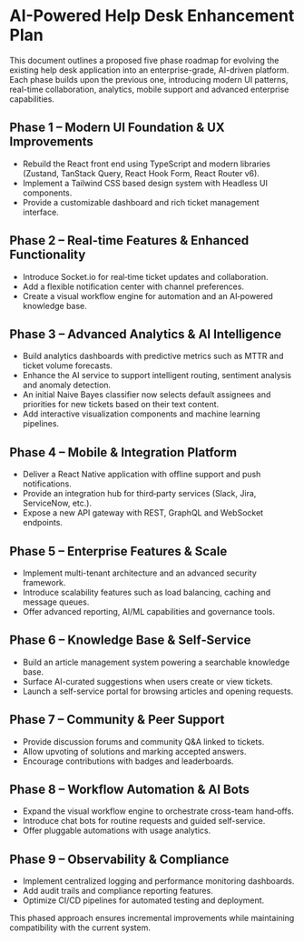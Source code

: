 # AI-Powered Help Desk Enhancement Plan

This document outlines a proposed five phase roadmap for evolving the existing help desk application into an enterprise-grade, AI-driven platform. Each phase builds upon the previous one, introducing modern UI patterns, real-time collaboration, analytics, mobile support and advanced enterprise capabilities.

## Phase 1 – Modern UI Foundation & UX Improvements
- Rebuild the React front end using TypeScript and modern libraries (Zustand, TanStack Query, React Hook Form, React Router v6).
- Implement a Tailwind CSS based design system with Headless UI components.
- Provide a customizable dashboard and rich ticket management interface.

## Phase 2 – Real-time Features & Enhanced Functionality
- Introduce Socket.io for real‑time ticket updates and collaboration.
- Add a flexible notification center with channel preferences.
- Create a visual workflow engine for automation and an AI‑powered knowledge base.

## Phase 3 – Advanced Analytics & AI Intelligence
- Build analytics dashboards with predictive metrics such as MTTR and ticket volume forecasts.
- Enhance the AI service to support intelligent routing, sentiment analysis and anomaly detection.
- An initial Naive Bayes classifier now selects default assignees and priorities
  for new tickets based on their text content.
- Add interactive visualization components and machine learning pipelines.

## Phase 4 – Mobile & Integration Platform
- Deliver a React Native application with offline support and push notifications.
- Provide an integration hub for third‑party services (Slack, Jira, ServiceNow, etc.).
- Expose a new API gateway with REST, GraphQL and WebSocket endpoints.

## Phase 5 – Enterprise Features & Scale
- Implement multi-tenant architecture and an advanced security framework.
- Introduce scalability features such as load balancing, caching and message queues.
- Offer advanced reporting, AI/ML capabilities and governance tools.

## Phase 6 – Knowledge Base & Self‑Service
- Build an article management system powering a searchable knowledge base.
- Surface AI-curated suggestions when users create or view tickets.
- Launch a self-service portal for browsing articles and opening requests.

## Phase 7 – Community & Peer Support
- Provide discussion forums and community Q&A linked to tickets.
- Allow upvoting of solutions and marking accepted answers.
- Encourage contributions with badges and leaderboards.

## Phase 8 – Workflow Automation & AI Bots
- Expand the visual workflow engine to orchestrate cross-team hand‑offs.
- Introduce chat bots for routine requests and guided self-service.
- Offer pluggable automations with usage analytics.

## Phase 9 – Observability & Compliance
- Implement centralized logging and performance monitoring dashboards.
- Add audit trails and compliance reporting features.
- Optimize CI/CD pipelines for automated testing and deployment.

This phased approach ensures incremental improvements while maintaining compatibility with the current system.
